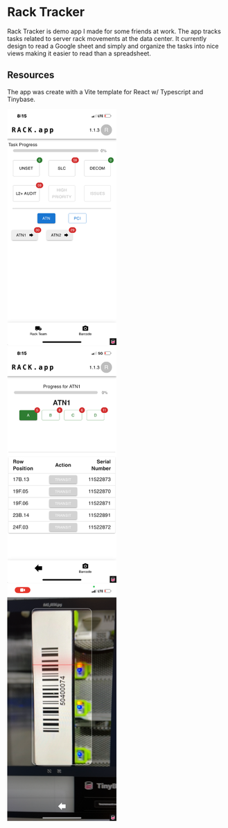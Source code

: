# Rack Tracker

Rack Tracker is demo app I made for some friends at work. The app tracks tasks related to server rack movements at the data center.
It currently design to read a Google sheet and simply and organize the tasks into nice views making it easier to read than a spreadsheet.

## Resources 

The app was create with a Vite template for React w/ Typescript and Tinybase.

<img width="50%" alt="image" src="https://github.com/xmarkas/rack-tracker/blob/main/public/image2.png?raw=true">

<img width="50%" alt="image" src="https://github.com/xmarkas/rack-tracker/blob/main/public/image1.png?raw=true">

<img width="50%" alt="image" src="https://github.com/xmarkas/rack-tracker/blob/main/public/image0.png?raw=true">